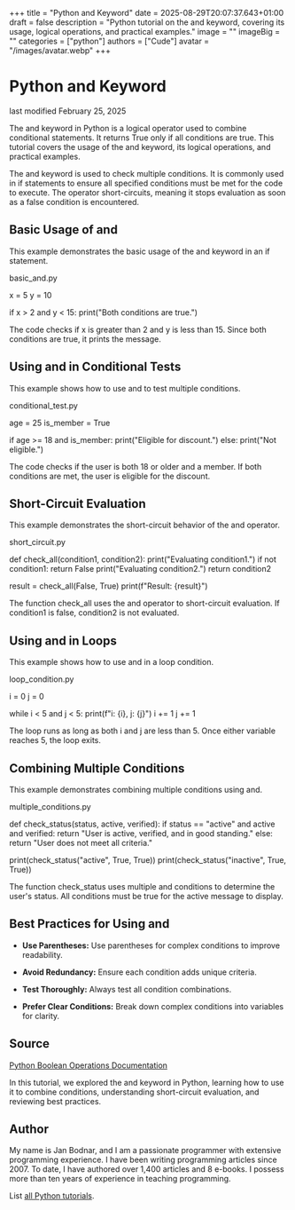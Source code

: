 +++
title = "Python and Keyword"
date = 2025-08-29T20:07:37.643+01:00
draft = false
description = "Python tutorial on the and keyword, covering its usage, logical operations, and practical examples."
image = ""
imageBig = ""
categories = ["python"]
authors = ["Cude"]
avatar = "/images/avatar.webp"
+++

# Python and Keyword

last modified February 25, 2025

The and keyword in Python is a logical operator used to combine
conditional statements. It returns True only if all conditions are
true. This tutorial covers the usage of the and keyword, its
logical operations, and practical examples.

The and keyword is used to check multiple conditions. It is
commonly used in if statements to ensure all specified conditions
must be met for the code to execute. The operator short-circuits, meaning it
stops evaluation as soon as a false condition is encountered.

## Basic Usage of and

This example demonstrates the basic usage of the and keyword in an
if statement.

basic_and.py
  

x = 5
y = 10

if x &gt; 2 and y &lt; 15:
    print("Both conditions are true.")

The code checks if x is greater than 2 and y is less
than 15. Since both conditions are true, it prints the message.

## Using and in Conditional Tests

This example shows how to use and to test multiple conditions.

conditional_test.py
  

age = 25
is_member = True

if age &gt;= 18 and is_member:
    print("Eligible for discount.")
else:
    print("Not eligible.")

The code checks if the user is both 18 or older and a member. If both conditions
are met, the user is eligible for the discount.

## Short-Circuit Evaluation

This example demonstrates the short-circuit behavior of the and operator.

short_circuit.py
  

def check_all(condition1, condition2):
    print("Evaluating condition1.")
    if not condition1:
        return False
    print("Evaluating condition2.")
    return condition2

result = check_all(False, True)
print(f"Result: {result}")

The function check_all uses the and operator to
short-circuit evaluation. If condition1 is false,
condition2 is not evaluated.

## Using and in Loops

This example shows how to use and in a loop condition.

loop_condition.py
  

i = 0
j = 0

while i &lt; 5 and j &lt; 5:
    print(f"i: {i}, j: {j}")
    i += 1
    j += 1

The loop runs as long as both i and j are less than 5.
Once either variable reaches 5, the loop exits.

## Combining Multiple Conditions

This example demonstrates combining multiple conditions using and.

multiple_conditions.py
  

def check_status(status, active, verified):
    if status == "active" and active and verified:
        return "User is active, verified, and in good standing."
    else:
        return "User does not meet all criteria."

print(check_status("active", True, True))
print(check_status("inactive", True, True))

The function check_status uses multiple and conditions
to determine the user's status. All conditions must be true for the active
message to display.

## Best Practices for Using and

- **Use Parentheses:** Use parentheses for complex conditions to improve readability.

- **Avoid Redundancy:** Ensure each condition adds unique criteria.

- **Test Thoroughly:** Always test all condition combinations.

- **Prefer Clear Conditions:** Break down complex conditions into variables for clarity.

## Source

[Python Boolean Operations Documentation](https://docs.python.org/3/reference/expressions.html#boolean-operations)

In this tutorial, we explored the and keyword in Python, learning
how to use it to combine conditions, understanding short-circuit evaluation, and
reviewing best practices. 

## Author

My name is Jan Bodnar, and I am a passionate programmer with extensive
programming experience. I have been writing programming articles since 2007.
To date, I have authored over 1,400 articles and 8 e-books. I possess more
than ten years of experience in teaching programming.

List [all Python tutorials](/python/).